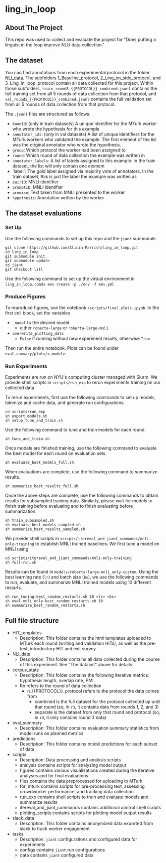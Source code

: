 # ling_in_loop

## About The Project
This repo was used to collect and evaluate the project for "Does putting a linguist in the loop improve NLU data collection."

## The dataset
You can find annotations from each experimental protocol in the folder [NLI_data](https://github.com/Alicia-Parrish/ling_in_loop/tree/master/NLI_data). 
The subfolders 1_Baseline_protocol, 2_Ling_on_side_protocol, and 3_Ling_in_loop_protocol contain all data collected for this project. 
Within those subfolders, `train_round5_{{PROTOCOL}}_combined.jsonl` contains the full training set from all 5 rounds of data collection from that protocol, 
and `val_round5_{{PROTOCOL}}_combined.jsonl` contains the full validation set from all 5 rounds of data collection from that protocol.

The `.jsonl` files are structured as follows:
  - `AnonId`: (only in train datasets) A unique identifier for the MTurk worker who wrote the hypothesis for this example
  - `annotator_ids`: (only in val datasets) A list of unique identifiers for the MTurk workers who validated the example. The first element of the list was the original annotator who wrote the hypothesis.
  - `group`: Which protocol the worker had been assigned to
  - `round`: Which round of data collection the example was written in
  - `annotator_labels`: A list of labels assigned to this example. In the train dataset, the list will only contain one element
  - 'label`: The gold label assigned via majority vote of annotators. In the train dataset, this is just the label the example was written as
  - `pairID`: MNLI identifier
  - `promptID`: MNLI identifier
  - `premise`: Text taken from MNLI presented to the worker
  - `hypothesis`: Annotation written by the worker

## The dataset evaluations

### Set Up
Use the following commands to set up this repo and the `jiant` submodule.
```
git clone https://github.com/Alicia-Parrish/ling_in_loop.git
cd ling_in_loop
git submodule init
git submodule update
cd jiant
git checkout litl
```

Use the following command to set up the virtual environment in `ling_in_loop`.
```conda env create -p ./env -f env.yml```

### Produce Figures

To reproduce figures, use the notebook `/scripts/final_plots.ipynb`. In the first cell block, set the variables

- `_model` to the desired model 
  - either `roberta-large` or `roberta-large-mnli`
- `overwrite_plotting_data` 
  - `False` if running without new experiment results, otherwise `True` 

Then run the entire notebook. Plots can be found under `eval_summary/plots/<_model>`.

### Run Experiments

Experiments are run on NYU's computing cluster managed with Slurm. We provide shell scripts in `scripts/run_exp` to rerun experiments training on our collected data. 

To rerun experiments, first use the following commands to set up models, tokenize and cache data, and generate run configurations.

```
cd scripts/run_exp
sh export_models.sh
sh setup_tune_and_train.sh
```

Use the following command to tune and train models for each round.

```
sh tune_and_train.sh
```

Once models are finished training, use the following command to evaluate the best model for each round on evaluation sets.

```
sh evaluate_best_models_full.sh
```

When evaluations are complete, use the following command to summarize results.

```
sh summarize_best_results_full.sh
```

Once the above steps are complete, use the following commands to obtain results for subsampled training data. Similarly, please wait for models to finish training before evaluating and to finish evaluating before summarization.

```
sh train_subsampled.sh
sh evaluate_best_models_sampled.sh
sh summarize_best_results_sampled.sh
```

We provide shell scripts in `scripts/itereval_and_jiant_commands/mnli-only-training` to establish MNLI trained baselines. We first tune a model on MNLI using

```
cd scripts/itereval_and_jiant_commands/mnli-only-training
sh full-run.sh
```

Results can be found in `models/roberta-large-mnli_only-custom`.  Using the best learning rate (`lr`) and batch size (`bs`), we use the following commands to run, evaluate, and summarize MNLI trained models using 10 different restarts.

```
sh run_tuning-best_random_restarts.sh 10 <lr> <bs>
sh eval-mnli_only-best_random_restarts.sh 10
sh summarize_best_random_restarts.sh
```


## Full file structure
- HIT_templates
  - Description: This folder contains the html templates uploaded to MTurk each round (writing and validation HITs), as well as the pre-test, introductory HIT and exit survey.
- NLI_data
  - Description: This folder contains all data collected during the course of this experiment. See "The dataset" above for details
- corpus_stats
  - Description: This folder contains the following iterative metrics: hypothesis length, overlap rate, PMI. 
  - Rn refers to the round of data collection
    - n_{{PROTOCOL}}_protocol refers to the protocol the data comes from
      - combined is the full dataset for the protocol collected up until that round (so, in `r3`, it contains data from rounds 1, 2, and 3)
      - separate is the dataset from only that round and protocol (so, in `r3`, it only contains round 3 data)
- eval_summary
  - Description: This folder contains evaluation summary statistics from model runs on planned metrics
- predictions
  - Description: This folder contains model predictions for each subset of data
- scripts
  - Description: Data processing and analysis scripts
  - analysis contains scripts for analyzing model output
  - figures contains various visualizations created during the iterative analyses and for final evaluations
  - files contains the data preprocessed for uploading to MTurk
  - for_mturk contains scripts for pre-processing text, assessing crowdworker performance, and tracking data collection
  - run_exp contains shell scripts to train and evaluate models and summarize results
  - itereval_and_jiant_commands contains additional control shell scripts
  - plotting_scripts contains scripts for plotting model output results
- slack_data
  - Description: This folder contains anonymized data exported from slack to track worker engagement
- tasks
  - Description: `jiant` configurations and configured data for experiments
  - configs contains `jiant` run configurations
  - data contains `jiant` configured data
